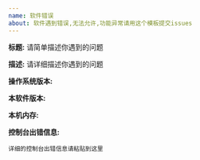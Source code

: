 ```yaml
---
name: 软件错误
about: 软件遇到错误,无法允许,功能异常请用这个模板提交issues
---
```


**标题:** 请简单描述你遇到的问题

**描述:** 请详细描述你遇到的问题

**操作系统版本:** 

**本软件版本:** 

**本机内存:**

**控制台出错信息:**

``详细的控制台出错信息请粘贴到这里`` 

